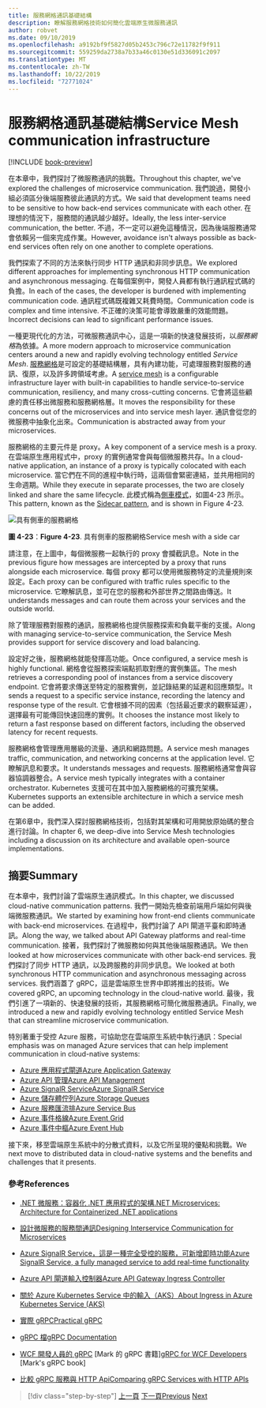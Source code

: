```yaml
---
title: 服務網格通訊基礎結構
description: 瞭解服務網格技術如何簡化雲端原生微服務通訊
author: robvet
ms.date: 09/10/2019
ms.openlocfilehash: a9192bf9f5827d05b2453c796c72e11782f9f911
ms.sourcegitcommit: 559259da2738a7b33a46c0130e51d336091c2097
ms.translationtype: MT
ms.contentlocale: zh-TW
ms.lasthandoff: 10/22/2019
ms.locfileid: "72771024"
---
```

# <a name="service-mesh-communication-infrastructure"></a><span data-ttu-id="320a0-103">服務網格通訊基礎結構</span><span class="sxs-lookup"><span data-stu-id="320a0-103">Service Mesh communication infrastructure</span></span>

[!INCLUDE [book-preview](../../../includes/book-preview.md)]

<span data-ttu-id="320a0-104">在本章中，我們探討了微服務通訊的挑戰。</span><span class="sxs-lookup"><span data-stu-id="320a0-104">Throughout this chapter, we've explored the challenges of microservice communication.</span></span> <span data-ttu-id="320a0-105">我們說過，開發小組必須區分後端服務彼此通訊的方式。</span><span class="sxs-lookup"><span data-stu-id="320a0-105">We said that development teams need to be sensitive to how back-end services communicate with each other.</span></span> <span data-ttu-id="320a0-106">在理想的情況下，服務間的通訊越少越好。</span><span class="sxs-lookup"><span data-stu-id="320a0-106">Ideally, the less inter-service communication, the better.</span></span> <span data-ttu-id="320a0-107">不過，不一定可以避免這種情況，因為後端服務通常會依賴另一個來完成作業。</span><span class="sxs-lookup"><span data-stu-id="320a0-107">However, avoidance isn't always possible as back-end services often rely on one another to complete operations.</span></span>

<span data-ttu-id="320a0-108">我們探索了不同的方法來執行同步 HTTP 通訊和非同步訊息。</span><span class="sxs-lookup"><span data-stu-id="320a0-108">We explored different approaches for implementing synchronous HTTP communication and asynchronous messaging.</span></span> <span data-ttu-id="320a0-109">在每個案例中，開發人員都有執行通訊程式碼的負擔。</span><span class="sxs-lookup"><span data-stu-id="320a0-109">In each of the cases, the developer is burdened with implementing communication code.</span></span> <span data-ttu-id="320a0-110">通訊程式碼既複雜又耗費時間。</span><span class="sxs-lookup"><span data-stu-id="320a0-110">Communication code is complex and time intensive.</span></span> <span data-ttu-id="320a0-111">不正確的決策可能會導致嚴重的效能問題。</span><span class="sxs-lookup"><span data-stu-id="320a0-111">Incorrect decisions can lead to significant performance issues.</span></span>

<span data-ttu-id="320a0-112">一種更現代化的方法，可微服務通訊中心，這是一項新的快速發展技術，以*服務網格*為依據。</span><span class="sxs-lookup"><span data-stu-id="320a0-112">A more modern approach to microservice communication centers around a new and rapidly evolving technology entitled *Service Mesh*.</span></span> <span data-ttu-id="320a0-113">[服務網格](https://www.nginx.com/blog/what-is-a-service-mesh/)是可設定的基礎結構層，具有內建功能，可處理服務對服務的通訊、復原，以及許多跨領域考慮。</span><span class="sxs-lookup"><span data-stu-id="320a0-113">A [service mesh](https://www.nginx.com/blog/what-is-a-service-mesh/) is a configurable infrastructure layer with built-in capabilities to handle service-to-service communication, resiliency, and many cross-cutting concerns.</span></span> <span data-ttu-id="320a0-114">它會將這些顧慮的責任移出微服務和服務網格層。</span><span class="sxs-lookup"><span data-stu-id="320a0-114">It moves the responsibility for these concerns out of the microservices and into service mesh layer.</span></span> <span data-ttu-id="320a0-115">通訊會從您的微服務中抽象化出來。</span><span class="sxs-lookup"><span data-stu-id="320a0-115">Communication is abstracted away from your microservices.</span></span>

<span data-ttu-id="320a0-116">服務網格的主要元件是 proxy。</span><span class="sxs-lookup"><span data-stu-id="320a0-116">A key component of a service mesh is a proxy.</span></span> <span data-ttu-id="320a0-117">在雲端原生應用程式中，proxy 的實例通常會與每個微服務共存。</span><span class="sxs-lookup"><span data-stu-id="320a0-117">In a cloud-native application, an instance of a proxy is typically colocated with each microservice.</span></span> <span data-ttu-id="320a0-118">當它們在不同的進程中執行時，這兩個會緊密連結，並共用相同的生命週期。</span><span class="sxs-lookup"><span data-stu-id="320a0-118">While they execute in separate processes, the two are closely linked and share the same lifecycle.</span></span> <span data-ttu-id="320a0-119">此模式稱為[側車模式](https://docs.microsoft.com/azure/architecture/patterns/sidecar)，如圖4-23 所示。</span><span class="sxs-lookup"><span data-stu-id="320a0-119">This pattern, known as the [Sidecar pattern](https://docs.microsoft.com/azure/architecture/patterns/sidecar), and is shown in Figure 4-23.</span></span>

![具有側車的服務網格](./media/service-mesh-with-side-car.png)

<span data-ttu-id="320a0-121">**圖 4-23**：</span><span class="sxs-lookup"><span data-stu-id="320a0-121">**Figure 4-23**.</span></span> <span data-ttu-id="320a0-122">具有側車的服務網格</span><span class="sxs-lookup"><span data-stu-id="320a0-122">Service mesh with a side car</span></span>

<span data-ttu-id="320a0-123">請注意，在上圖中，每個微服務一起執行的 proxy 會攔截訊息。</span><span class="sxs-lookup"><span data-stu-id="320a0-123">Note in the previous figure how messages are intercepted by a proxy that runs alongside each microservice.</span></span> <span data-ttu-id="320a0-124">每個 proxy 都可以使用微服務特定的流量規則來設定。</span><span class="sxs-lookup"><span data-stu-id="320a0-124">Each proxy can be configured with traffic rules specific to the microservice.</span></span> <span data-ttu-id="320a0-125">它瞭解訊息，並可在您的服務和外部世界之間路由傳送。</span><span class="sxs-lookup"><span data-stu-id="320a0-125">It understands messages and can route them across your services and the outside world.</span></span>

<span data-ttu-id="320a0-126">除了管理服務對服務的通訊，服務網格也提供服務探索和負載平衡的支援。</span><span class="sxs-lookup"><span data-stu-id="320a0-126">Along with managing service-to-service communication, the Service Mesh provides support for service discovery and load balancing.</span></span>

<span data-ttu-id="320a0-127">設定好之後，服務網格就能發揮高功能。</span><span class="sxs-lookup"><span data-stu-id="320a0-127">Once configured, a service mesh is highly functional.</span></span> <span data-ttu-id="320a0-128">網格會從服務探索端點抓取對應的實例集區。</span><span class="sxs-lookup"><span data-stu-id="320a0-128">The mesh retrieves a corresponding pool of instances from a service discovery endpoint.</span></span> <span data-ttu-id="320a0-129">它會將要求傳送至特定的服務實例，並記錄結果的延遲和回應類型。</span><span class="sxs-lookup"><span data-stu-id="320a0-129">It sends a request to a specific service instance, recording the latency and response type of the result.</span></span> <span data-ttu-id="320a0-130">它會根據不同的因素（包括最近要求的觀察延遲），選擇最有可能傳回快速回應的實例。</span><span class="sxs-lookup"><span data-stu-id="320a0-130">It chooses the instance most likely to return a fast response based on different factors, including the observed latency for recent requests.</span></span>

<span data-ttu-id="320a0-131">服務網格會管理應用層級的流量、通訊和網路問題。</span><span class="sxs-lookup"><span data-stu-id="320a0-131">A service mesh manages traffic, communication, and networking concerns at the application level.</span></span> <span data-ttu-id="320a0-132">它瞭解訊息和要求。</span><span class="sxs-lookup"><span data-stu-id="320a0-132">It understands messages and requests.</span></span> <span data-ttu-id="320a0-133">服務網格通常會與容器協調器整合。</span><span class="sxs-lookup"><span data-stu-id="320a0-133">A service mesh typically integrates with a container orchestrator.</span></span> <span data-ttu-id="320a0-134">Kubernetes 支援可在其中加入服務網格的可擴充架構。</span><span class="sxs-lookup"><span data-stu-id="320a0-134">Kubernetes supports an extensible architecture in which a service mesh can be added.</span></span>

<span data-ttu-id="320a0-135">在第6章中，我們深入探討服務網格技術，包括對其架構和可用開放原始碼的整合進行討論。</span><span class="sxs-lookup"><span data-stu-id="320a0-135">In chapter 6, we deep-dive into Service Mesh technologies including a discussion on its architecture and available open-source implementations.</span></span>

## <a name="summary"></a><span data-ttu-id="320a0-136">摘要</span><span class="sxs-lookup"><span data-stu-id="320a0-136">Summary</span></span>

<span data-ttu-id="320a0-137">在本章中，我們討論了雲端原生通訊模式。</span><span class="sxs-lookup"><span data-stu-id="320a0-137">In this chapter, we discussed cloud-native communication patterns.</span></span> <span data-ttu-id="320a0-138">我們一開始先檢查前端用戶端如何與後端微服務通訊。</span><span class="sxs-lookup"><span data-stu-id="320a0-138">We started by examining how front-end clients communicate with back-end microservices.</span></span> <span data-ttu-id="320a0-139">在過程中，我們討論了 API 閘道平臺和即時通訊。</span><span class="sxs-lookup"><span data-stu-id="320a0-139">Along the way, we talked about API Gateway platforms and real-time communication.</span></span> <span data-ttu-id="320a0-140">接著，我們探討了微服務如何與其他後端服務通訊。</span><span class="sxs-lookup"><span data-stu-id="320a0-140">We then looked at how microservices communicate with other back-end services.</span></span> <span data-ttu-id="320a0-141">我們探討了同步 HTTP 通訊，以及跨服務的非同步訊息。</span><span class="sxs-lookup"><span data-stu-id="320a0-141">We looked at both synchronous HTTP communication and asynchronous messaging across services.</span></span> <span data-ttu-id="320a0-142">我們涵蓋了 gRPC，這是雲端原生世界中即將推出的技術。</span><span class="sxs-lookup"><span data-stu-id="320a0-142">We covered gRPC, an upcoming technology in the cloud-native world.</span></span> <span data-ttu-id="320a0-143">最後，我們引進了一項新的、快速發展的技術，其服務網格可簡化微服務通訊。</span><span class="sxs-lookup"><span data-stu-id="320a0-143">Finally, we introduced a new and rapidly evolving technology entitled Service Mesh that can streamline microservice communication.</span></span>

<span data-ttu-id="320a0-144">特別著重于受控 Azure 服務，可協助您在雲端原生系統中執行通訊：</span><span class="sxs-lookup"><span data-stu-id="320a0-144">Special emphasis was on managed Azure services that can help implement communication in cloud-native systems:</span></span>

- [<span data-ttu-id="320a0-145">Azure 應用程式閘道</span><span class="sxs-lookup"><span data-stu-id="320a0-145">Azure Application Gateway</span></span>](https://docs.microsoft.com/azure/application-gateway/overview)
- [<span data-ttu-id="320a0-146">Azure API 管理</span><span class="sxs-lookup"><span data-stu-id="320a0-146">Azure API Management</span></span>](https://azure.microsoft.com/services/api-management/)
- [<span data-ttu-id="320a0-147">Azure SignalR Service</span><span class="sxs-lookup"><span data-stu-id="320a0-147">Azure SignalR Service</span></span>](https://azure.microsoft.com/services/signalr-service/)
- [<span data-ttu-id="320a0-148">Azure 儲存體佇列</span><span class="sxs-lookup"><span data-stu-id="320a0-148">Azure Storage Queues</span></span>](https://docs.microsoft.com/azure/storage/queues/storage-queues-introduction)
- [<span data-ttu-id="320a0-149">Azure 服務匯流排</span><span class="sxs-lookup"><span data-stu-id="320a0-149">Azure Service Bus</span></span>](https://docs.microsoft.com/azure/service-bus-messaging/service-bus-messaging-overview)
- [<span data-ttu-id="320a0-150">Azure 事件格線</span><span class="sxs-lookup"><span data-stu-id="320a0-150">Azure Event Grid</span></span>](https://docs.microsoft.com/azure/event-grid/overview)
- [<span data-ttu-id="320a0-151">Azure 事件中樞</span><span class="sxs-lookup"><span data-stu-id="320a0-151">Azure Event Hub</span></span>](https://azure.microsoft.com/services/event-hubs/)

<span data-ttu-id="320a0-152">接下來，移至雲端原生系統中的分散式資料，以及它所呈現的優點和挑戰。</span><span class="sxs-lookup"><span data-stu-id="320a0-152">We next move to distributed data in cloud-native systems and the benefits and challenges that it presents.</span></span>

### <a name="references"></a><span data-ttu-id="320a0-153">參考</span><span class="sxs-lookup"><span data-stu-id="320a0-153">References</span></span>

- [<span data-ttu-id="320a0-154">.NET 微服務：容器化 .NET 應用程式的架構</span><span class="sxs-lookup"><span data-stu-id="320a0-154">.NET Microservices: Architecture for Containerized .NET applications</span></span>](https://dotnet.microsoft.com/download/thank-you/microservices-architecture-ebook)

- [<span data-ttu-id="320a0-155">設計微服務的服務間通訊</span><span class="sxs-lookup"><span data-stu-id="320a0-155">Designing Interservice Communication for Microservices</span></span>](https://docs.microsoft.com/azure/architecture/microservices/design/interservice-communication)

- [<span data-ttu-id="320a0-156">Azure SignalR Service，這是一種完全受控的服務，可新增即時功能</span><span class="sxs-lookup"><span data-stu-id="320a0-156">Azure SignalR Service, a fully managed service to add real-time functionality</span></span>](https://azure.microsoft.com/blog/azure-signalr-service-a-fully-managed-service-to-add-real-time-functionality/)

- [<span data-ttu-id="320a0-157">Azure API 閘道輸入控制器</span><span class="sxs-lookup"><span data-stu-id="320a0-157">Azure API Gateway Ingress Controller</span></span>](https://azure.github.io/application-gateway-kubernetes-ingress/)

- [<span data-ttu-id="320a0-158">關於 Azure Kubernetes Service 中的輸入（AKS）</span><span class="sxs-lookup"><span data-stu-id="320a0-158">About Ingress in Azure Kubernetes Service (AKS)</span></span>](https://vincentlauzon.com/2018/10/10/about-ingress-in-azure-kubernetes-service-aks/)

- [<span data-ttu-id="320a0-159">實際 gRPC</span><span class="sxs-lookup"><span data-stu-id="320a0-159">Practical gRPC</span></span>](https://www.worldcat.org/title/practical-grpc/oclc/1042342319)

- [<span data-ttu-id="320a0-160">gRPC 檔</span><span class="sxs-lookup"><span data-stu-id="320a0-160">gRPC Documentation</span></span>](https://grpc.io/docs/guides/)

- <span data-ttu-id="320a0-161">[WCF 開發人員的 gRPC](https://bing.com) [Mark 的 gRPC 書籍]</span><span class="sxs-lookup"><span data-stu-id="320a0-161">[gRPC for WCF Developers](https://bing.com) [Mark's gRPC book]</span></span>

- [<span data-ttu-id="320a0-162">比較 gRPC 服務與 HTTP Api</span><span class="sxs-lookup"><span data-stu-id="320a0-162">Comparing gRPC Services with HTTP APIs</span></span>](https://docs.microsoft.com/aspnet/core/grpc/comparison?view=aspnetcore-3.0)

>[!div class="step-by-step"]
><span data-ttu-id="320a0-163">[上一頁](rest-grpc.md)
>[下一頁](distributed-data.md)</span><span class="sxs-lookup"><span data-stu-id="320a0-163">[Previous](rest-grpc.md)
[Next](distributed-data.md)</span></span>
